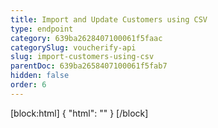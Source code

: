```yaml
---
title: Import and Update Customers using CSV
type: endpoint
category: 639ba2628407100061f5faac
categorySlug: voucherify-api
slug: import-customers-using-csv
parentDoc: 639ba2658407100061f5fab7
hidden: false
order: 6
---
```

[block:html]
{
  "html": "<style>\n[title=\"Toggle library\"] { \n  display: none; }\n.LanguagePicker-divider { \n  display: none; }\n.Playground-section3VTXuaYZivJK > .APISectionHeader3LN_-QIR0m7x {\n  display: none; }\n.LanguagePicker-languages1qVVo_v6AlP9 {\n  display: none; }\n</style>"
}
[/block]
